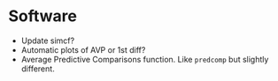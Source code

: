 # Software

- Update simcf?
- Automatic plots of AVP or 1st diff?
- Average Predictive Comparisons function. Like `predcomp` but slightly different.
